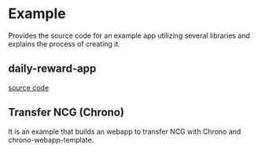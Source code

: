 # Example

Provides the source code for an example app utilizing several libraries and explains the process of creating it.

## daily-reward-app

[source code](https://github.com/planetarium/chrono/tree/main/examples/daily-reward-dapp)

## Transfer NCG (Chrono)

It is an example that builds an webapp to transfer NCG with Chrono and chrono-webapp-template.
